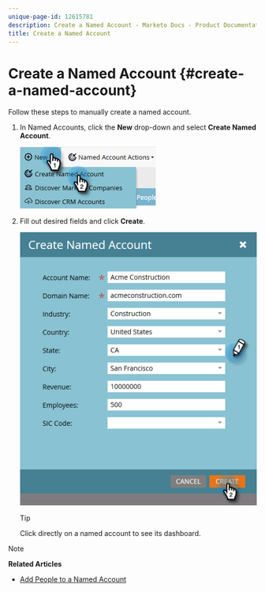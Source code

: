 ```yaml
---
unique-page-id: 12615781
description: Create a Named Account - Marketo Docs - Product Documentation
title: Create a Named Account
---
```


# Create a Named Account {#create-a-named-account}

Follow these steps to manually create a named account.

1. In Named Accounts, click the **New** drop-down and select **Create Named Account**.

   ![](assets/two-1.png)

1. Fill out desired fields and click **Create**.

   ![](assets/three-1.png)

   >[!TIP]
   >
   >Click directly on a named account to see its dashboard.

>[!NOTE]
>
>**Related Articles**
>
>* [Add People to a Named Account](add-people-to-a-named-account.md)
>

